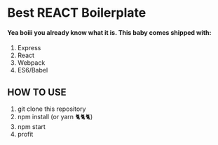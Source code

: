 # Best REACT Boilerplate
#### Yea boiii you already know what it is. This baby comes shipped with:
1. Express
2. React
3. Webpack
4. ES6/Babel




## HOW TO USE

1. git clone this repository
2. npm install (or yarn 🐈🐈🐈)
3. npm start
4. profit
